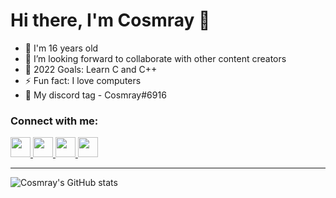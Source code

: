 # Hi there, I'm Cosmray 👋 

- 🌱 I'm 16 years old
- 👯 I’m looking forward to collaborate with other content creators
- 🥅 2022 Goals: Learn C and C++
- ⚡ Fun fact: I love computers
- 🔭 My discord tag - Cosmray#6916

### Connect with me:

<a href="https://github.com/Cosmray" >
  <img height="32" width="32" src="https://cdn-icons-png.flaticon.com/512/1051/1051275.png" />
</a>

<a href="https://steamcommunity.com/id/cosmray" >
  <img height="32" width="32" src="https://clipground.com/images/steam-logo-png-3.png" />
</a>

<a href="https://www.reddit.com/user/Cosmray/" >
  <img height="32" width="32" src="https://cdn-icons-png.flaticon.com/512/5968/5968908.png" />
</a>

<a href="https://www.gog.com/u/Cosmray." >
  <img height="32" width="32" src="https://images-wixmp-ed30a86b8c4ca887773594c2.wixmp.com/f/929b47fd-3705-4267-9855-7ecfec8eae15/d5hbcaq-168d98bf-fd8c-4d02-bdc7-771ad9dac93c.png?token=eyJ0eXAiOiJKV1QiLCJhbGciOiJIUzI1NiJ9.eyJpc3MiOiJ1cm46YXBwOjdlMGQxODg5ODIyNjQzNzNhNWYwZDQxNWVhMGQyNmUwIiwic3ViIjoidXJuOmFwcDo3ZTBkMTg4OTgyMjY0MzczYTVmMGQ0MTVlYTBkMjZlMCIsImF1ZCI6WyJ1cm46c2VydmljZTpmaWxlLmRvd25sb2FkIl0sIm9iaiI6W1t7InBhdGgiOiIvZi85MjliNDdmZC0zNzA1LTQyNjctOTg1NS03ZWNmZWM4ZWFlMTUvZDVoYmNhcS0xNjhkOThiZi1mZDhjLTRkMDItYmRjNy03NzFhZDlkYWM5M2MucG5nIn1dXX0.5nnANrfPxqse8Qkrk27BWQSPBKB_fAnHBZfqw-V1y-Y" />
</a>


---

![Cosmray's GitHub stats](https://github-readme-stats.vercel.app/api?username=Cosmray&show_icons=true&theme=radical)
